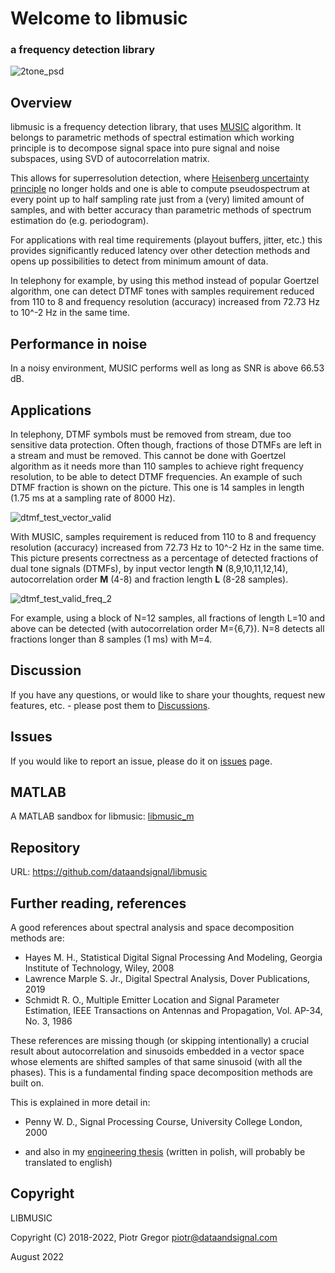 # Welcome to libmusic
### a frequency detection library

![2tone_psd](https://user-images.githubusercontent.com/40000574/190140071-8672a878-4146-49a2-8a79-20bb2e777f86.jpg)



## Overview

libmusic is a frequency detection library, that uses [MUSIC](https://en.wikipedia.org/wiki/MUSIC_(algorithm)) algorithm. It belongs to parametric methods of spectral estimation which working principle is to decompose signal space into pure signal and noise subspaces, using SVD of autocorrelation matrix. 

This allows for superresolution detection, where [Heisenberg uncertainty principle](https://en.wikipedia.org/wiki/Uncertainty_principle) no longer holds and one is able to compute pseudospectrum at every point up to half sampling rate just from a (very) limited amount of samples, and with better accuracy than parametric methods of spectrum estimation do (e.g. periodogram).

For applications with real time requirements (playout buffers, jitter, etc.) this provides significantly reduced latency over other detection methods and opens up possibilities to detect from minimum amount of data. 

In telephony for example, by using this method instead of popular Goertzel algorithm, 
one can detect DTMF tones with samples requirement reduced from 110 to 8 and frequency resolution (accuracy) increased from 72.73 Hz to 10^-2 Hz in the same time.


## Performance in noise

In a noisy environment, MUSIC performs well as long as SNR is above 66.53 dB.


## Applications

In telephony, DTMF symbols must be removed from stream, due too sensitive data protection. Often though, fractions of those DTMFs are left in a stream and must be removed. This cannot be done with Goertzel algorithm as it needs more than 110 samples to achieve right frequency resolution, to be able to detect DTMF frequencies. An example of such DTMF fraction is shown on the picture. This one is 14 samples in length (1.75 ms at a sampling rate of 8000 Hz).

![dtmf_test_vector_valid](https://user-images.githubusercontent.com/40000574/190151206-2e7b78a0-0d79-459f-bf8f-cf422fd9da72.jpg)

With MUSIC, samples requirement is reduced from 110 to 8 and frequency resolution (accuracy) increased from 72.73 Hz to 10^-2 Hz in the same time.
This picture presents correctness as a percentage of detected fractions of dual tone signals (DTMFs), by input vector length **N** (8,9,10,11,12,14), autocorrelation order **M** (4-8) and fraction length **L** (8-28 samples).

![dtmf_test_valid_freq_2](https://user-images.githubusercontent.com/40000574/190215259-e8a2c69e-921d-4c7b-99a7-69d4fb2ece7a.jpg)



For example, using a block of N=12 samples, all fractions of length L=10 and above can be detected (with autocorrelation order M={6,7}). N=8 detects all fractions longer than 8 samples (1 ms) with M=4.


## Discussion

If you have any questions, or would like to share your thoughts, 
request new features, etc. - please post them to [Discussions](https://github.com/dataandsignal/libmusic/discussions).


## Issues

If you would like to report an issue, please do it on [issues](https://github.com/dataandsignal/libmusic/issues) page.


## MATLAB

A MATLAB sandbox for libmusic: [libmusic_m](https://github.com/dataandsignal/libmusic_m)


## Repository 

URL: https://github.com/dataandsignal/libmusic


## Further reading, references

A good references about spectral analysis and space decomposition methods are:

- Hayes M. H., Statistical Digital Signal Processing And Modeling, Georgia Institute of Technology, Wiley, 2008
- Lawrence Marple S. Jr., Digital Spectral Analysis, Dover Publications, 2019
- Schmidt R. O., Multiple Emitter Location and Signal Parameter Estimation, IEEE Transactions on Antennas and Propagation, Vol. AP-34, No. 3, 1986

These references are missing though (or skipping intentionally) a crucial result about autocorrelation and sinusoids embedded in a vector space whose elements are shifted samples of that same sinusoid (with all the phases). This is a fundamental finding space decomposition methods are built on.

This is explained in more detail in:

- Penny W. D., Signal Processing Course, University College London, 2000

- and also in my [engineering thesis](https://drive.google.com/file/d/1dfen9z3E5YuNjXSm3PTG00R4N38hmIMR/view?usp=sharing) (written in polish, will probably be translated to english) 




## Copyright 

LIBMUSIC

Copyright (C) 2018-2022, Piotr Gregor piotr@dataandsignal.com

August 2022
